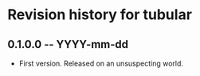 # Revision history for tubular

## 0.1.0.0  -- YYYY-mm-dd

* First version. Released on an unsuspecting world.
